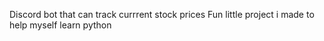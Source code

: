 Discord bot that can track currrent stock prices
Fun little project i made to help myself learn python
